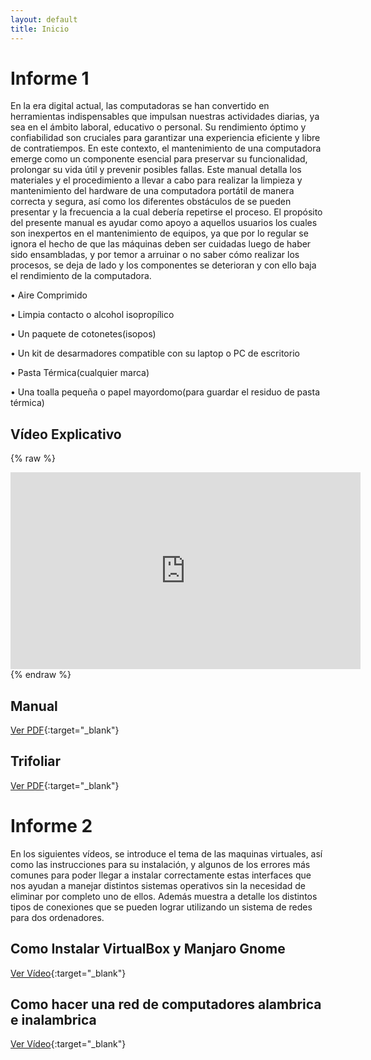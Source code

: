 ```yaml
---
layout: default
title: Inicio
---
```


# Informe 1

En la era digital actual, las computadoras se han convertido en herramientas indispensables que impulsan nuestras actividades diarias, ya sea en el ámbito laboral, educativo o personal. Su rendimiento óptimo y confiabilidad son cruciales para garantizar una experiencia eficiente y libre de contratiempos. En este contexto, el mantenimiento de una computadora emerge como un componente esencial para preservar su funcionalidad, prolongar su vida útil y prevenir posibles fallas. Este manual detalla los materiales y el procedimiento a llevar a cabo para realizar la limpieza y mantenimiento del hardware de una computadora portátil de manera correcta y segura, así como los diferentes obstáculos de se pueden presentar y la frecuencia a la cual debería repetirse el proceso.
El propósito del presente manual es ayudar como apoyo a aquellos usuarios los cuales son inexpertos en el mantenimiento de equipos, ya que por lo regular se ignora el hecho de que las máquinas deben ser cuidadas luego de haber sido ensambladas, y por temor a arruinar o no saber cómo realizar los procesos, se deja de lado y los componentes se deterioran y con ello baja el rendimiento de la computadora. 

• Aire Comprimido


• Limpia contacto o alcohol isopropílico


• Un paquete de cotonetes(isopos)


• Un kit de desarmadores compatible con su laptop o PC de escritorio


• Pasta Térmica(cualquier marca)


• Una toalla pequeña o papel mayordomo(para guardar el residuo de pasta
térmica)


## Vídeo Explicativo
{% raw %}
<iframe width="560" height="315" src="https://www.youtube.com/embed/pcFZCDW89Vo?si=LppKmDBivx4cyfOE" title="YouTube video player" frameborder="0" allow="accelerometer; autoplay; clipboard-write; encrypted-media; gyroscope; picture-in-picture; web-share" allowfullscreen></iframe>
{% endraw %}

## Manual
[Ver PDF](https://drive.google.com/file/d/18LXVVSjogwdyPegX6uI8Sm1j30rEIRxV/view?usp=sharing){:target="_blank"}


## Trifoliar
[Ver PDF](https://drive.google.com/file/d/1ANdJUp_t2JuCx4YimUmmhfJB2BiyGyxC/view?usp=sharing){:target="_blank"}

# Informe 2

En los siguientes vídeos, se introduce el tema de las maquinas virtuales, así como las instrucciones para su instalación, y algunos de los errores más comunes para poder llegar a instalar
correctamente estas interfaces que nos ayudan a manejar distintos sistemas operativos sin la necesidad de eliminar por completo uno de ellos. Además muestra a detalle los distintos tipos de conexiones que se pueden lograr utilizando un sistema de redes para dos ordenadores. 

## Como Instalar VirtualBox y Manjaro Gnome

[Ver Vídeo](https://vimeo.com/913167973?share=copy){:target="_blank"}



## Como hacer una red de computadores alambrica e inalambrica

[Ver Vídeo](https://youtu.be/sQGZq_xISdo){:target="_blank"}


